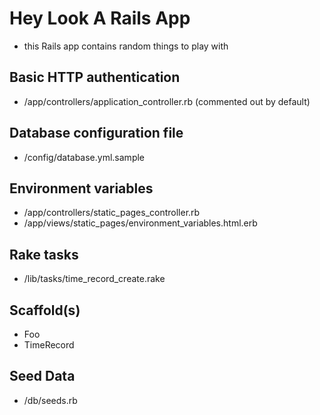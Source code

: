 # Hey Look A Rails App
* this Rails app contains random things to play with

## Basic HTTP authentication
* /app/controllers/application_controller.rb (commented out by default)

## Database configuration file
* /config/database.yml.sample

## Environment variables
* /app/controllers/static_pages_controller.rb
* /app/views/static_pages/environment_variables.html.erb

## Rake tasks
* /lib/tasks/time_record_create.rake

## Scaffold(s)
* Foo
* TimeRecord

## Seed Data
* /db/seeds.rb

